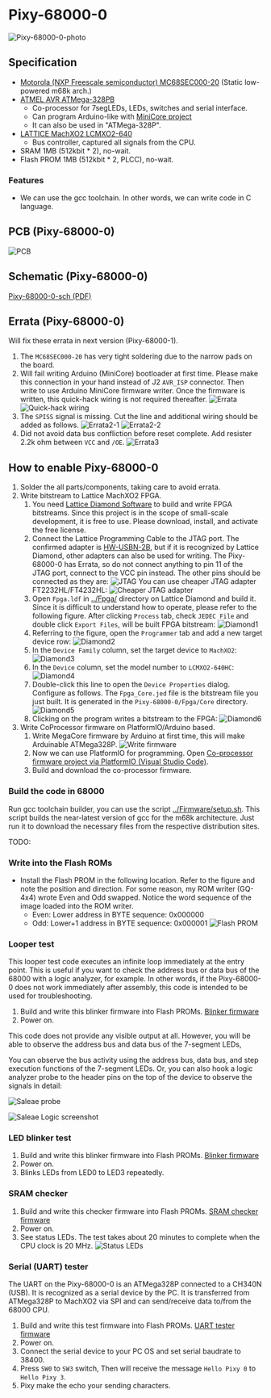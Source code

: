 # Pixy-68000-0

![Pixy-68000-0-photo](Images/Pixy-68000-0-photo.jpg)

## Specification

* [Motorola (NXP Freescale semiconductor) MC68SEC000-20](https://www.nxp.com/docs/en/product-brief/MC68SEC000.pdf) (Static low-powered m68k arch.)
* [ATMEL AVR ATMega-328PB](https://www.microchip.com/en-us/product/atmega328p)
  * Co-processor for 7segLEDs, LEDs, switches and serial interface.
  * Can program Arduino-like with [MiniCore project](https://github.com/MCUdude/MiniCore)
  * It can also be used in "ATMega-328P".
* [LATTICE MachXO2 LCMXO2-640](https://www.latticesemi.com/products/fpgaandcpld/machxo2)
  * Bus controller, captured all signals from the CPU.
* SRAM 1MB (512kbit * 2), no-wait.
* Flash PROM 1MB (512kbit * 2, PLCC), no-wait.

### Features

* We can use the gcc toolchain. In other words, we can write code in C language.

## PCB (Pixy-68000-0)

![PCB](Images/Pixy-68000-0-pcb.png)

## Schematic (Pixy-68000-0)

[Pixy-68000-0-sch (PDF)](Images/Pixy-68000-0-sch.pdf)

## Errata (Pixy-68000-0)

Will fix these errata in next version (Pixy-68000-1).

1. The `MC68SEC000-20` has very tight soldering due to the narrow pads on the board.
2. Will fail writing Arduino (MiniCore) bootloader at first time.
   Please make this connection in your hand instead of J2 `AVR_ISP` connector.
   Then write to use Arduino MiniCore firmware writer.
   Once the firmware is written, this quick-hack wiring is not required thereafter.
   ![Errata](Images/Pixy-68000-0-errata.png)
   ![Quick-hack wiring](Images/Pixy-68000-0-errata-photo.jpg)
3. The `SPISS` signal is missing.
   Cut the line and additional wiring should be added as follows.
   ![Errata2-1](Images/Pixy-68000-0-errata2-photo1.jpg)
   ![Errata2-2](Images/Pixy-68000-0-errata2-photo2.jpg)
4. Did not avoid data bus confliction before reset complete.
   Add resister 2.2k ohm between `VCC` and `/OE`.
   ![Errata3](Images/Pixy-68000-0-errata3-photo.jpg)

## How to enable Pixy-68000-0

1. Solder the all parts/components, taking care to avoid errata.
2. Write bitstream to Lattice MachXO2 FPGA.
   1. You need [Lattice Diamond Software](https://www.latticesemi.com/latticediamond) to build and write FPGA bitstreams.
      Since this project is in the scope of small-scale development, it is free to use. Please download, install, and activate the free license.
   2. Connect the Lattice Programming Cable to the JTAG port.
      The confirmed adapter is [HW-USBN-2B](https://www.latticesemi.com/en/Products/DevelopmentBoardsAndKits/ProgrammingCablesforPCs),
      but if it is recognized by Lattice Diamond, other adapters can also be used for writing.
      The Pixy-68000-0 has Errata, so do not connect anything to pin 11 of the JTAG port, connect to the VCC pin instead.
      The other pins should be connected as they are:
      ![JTAG](Images/Pixy-68000-0-jtag.jpg)
      You can use cheaper JTAG adapter FT2232HL/FT4232HL:
      ![Cheaper JTAG adapter](Images/Pixy-68000-0-jtag2.jpg)
   3. Open `Fpga.ldf` in [../Fpga/](../Fpga/) directory on Lattice Diamond and build it.
      Since it is difficult to understand how to operate, please refer to the following figure.
      After clicking `Process` tab, check `JEDEC File` and double click `Export Files`, will be built FPGA bitstream:
      ![Diamond1](Images/Diamond1.png)
   4. Referring to the figure, open the `Programmer` tab and add a new target device row:
      ![Diamond2](Images/Diamond2.png)
   5. In the `Device Family` column, set the target device to `MachXO2`:
      ![Diamond3](Images/Diamond3.png)
   6. In the `Device` column, set the model number to `LCMXO2-640HC`:
      ![Diamond4](Images/Diamond4.png)
   7. Double-click this line to open the `Device Properties` dialog. Configure as follows.
      The `Fpga_Core.jed` file is the bitstream file you just built. It is generated in the `Pixy-68000-0/Fpga/Core` directory.
      ![Diamond5](Images/Diamond5.png)
   8. Clicking on the program writes a bitstream to the FPGA:
      ![Diamond6](Images/Diamond6.png)
3. Write CoProcessor firmware on PlatformIO/Arduino based.
   1. Write MegaCore firmware by Arduino at first time, this will make Arduinable ATMega328P.
      ![Write firmware](Images/Pixy-68000-0-write-firmware.png)
   2. Now we can use PlatformIO for programming. Open [Co-processor firmware project via PlatformIO (Visual Studio Code)](../CoProcessor/Firmware/).
   3. Build and download the co-processor firmware.

### Build the code in 68000

Run gcc toolchain builder, you can use the script [../Firmware/setup.sh](../Firmware/setup.sh).
This script builds the near-latest version of gcc for the m68k architecture.
Just run it to download the necessary files from the respective distribution sites.

TODO:

### Write into the Flash ROMs

* Install the Flash PROM in the following location. Refer to the figure and note the position and direction.
  For some reason, my ROM writer (GQ-4x4) wrote Even and Odd swapped.
  Notice the word sequence of the image loaded into the ROM writer.
  * Even: Lower address in BYTE sequence: 0x000000
  * Odd: Lower+1 address in BYTE sequence: 0x000001
  ![Flash PROM](Images/Pixy-68000-0-flash.jpg)

### Looper test

This looper test code executes an infinite loop immediately at the entry point.
This is useful if you want to check the address bus or data bus of the 68000 with a logic analyzer, for example.
In other words, if the Pixy-68000-0 does not work immediately after assembly, this code is intended to be used for troubleshooting.

1. Build and write this blinker firmware into Flash PROMs.
   [Blinker firmware](../Firmware/test/blinker/)
2. Power on.

This code does not provide any visible output at all.
However, you will be able to observe the address bus and data bus of the 7-segment LEDs,

You can observe the bus activity using the address bus, data bus, and step execution functions of the 7-segment LEDs.
Or, you can also hook a logic analyzer probe to the header pins on the top of the device to observe the signals in detail:

![Saleae probe](Images/SaleaeProbe.jpg)

![Saleae Logic screenshot](Images/SaleaeLogic.png)

### LED blinker test

1. Build and write this blinker firmware into Flash PROMs.
   [Blinker firmware](../Firmware/test/blinker/)
2. Power on.
3. Blinks LEDs from LED0 to LED3 repeatedly.

### SRAM checker

1. Build and write this checker firmware into Flash PROMs.
   [SRAM checker firmware](../Firmware/test/sram_check/)
2. Power on.
3. See status LEDs. The test takes about 20 minutes to complete when the CPU clock is 20 MHz.
   ![Status LEDs](Images/Pixy-68000-0-sram_check.jpg)

### Serial (UART) tester

The UART on the Pixy-68000-0 is an ATMega328P connected to a CH340N (USB).
It is recognized as a serial device by the PC.
It is transferred from ATMega328P to MachXO2 via SPI and can send/receive data to/from the 68000 CPU.

1. Build and write this test firmware into Flash PROMs.
   [UART tester firmware](../Firmware/test/uart_bridge/)
2. Power on.
3. Connect the serial device to your PC OS and set serial baudrate to 38400.
4. Press `SW0` to `SW3` switch, Then will receive the message `Hello Pixy 0` to `Hello Pixy 3`.
5. Pixy make the echo your sending characters.
